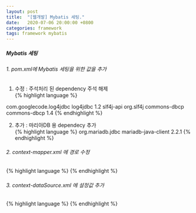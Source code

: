 ```yaml
---
layout: post
title:  "[웹개발] Mybatis 세팅."
date:   2020-07-06 20:00:00 +0800
categories: framework
tags: framework mybatis
---
```


##### Mybatis 세팅

###### 1. pom.xml에 Mybatis 세팅을 위한 값을 추가

1) 수정 : 주석처리 된 dependency 주석 해제  
  {% highlight language %}  
  <dependency>
      <groupId>com.googlecode.log4jdbc</groupId>
      <artifactId>log4jdbc</artifactId>
      <version>1.2</version>
      <exclusions>
          <exclusion>
              <artifactId>slf4j-api</artifactId>
              <groupId>org.slf4j</groupId>
          </exclusion>
      </exclusions>
  </dependency>

  <dependency>
      <groupId>commons-dbcp</groupId>
      <artifactId>commons-dbcp</artifactId>
      <version>1.4</version>
  </dependency> {% endhighlight %}


2) 추가 : 마리아DB 용 dependecy 추가  
  {% highlight language %} <dependency>
      <groupId>org.mariadb.jdbc</groupId>
      <artifactId>mariadb-java-client</artifactId>
      <version>2.2.1</version>
  </dependency> {% endhighlight %}


###### 2. context-mapper.xml 에 경로 수정  
 
{% highlight language %}  <!-- MapperConfigurer setup for MyBatis Database Layer with @Mapper("deptMapper") in DeptMapper Interface -->
 	<bean class="egovframework.rte.psl.dataaccess.mapper.MapperConfigurer">
		<property name="basePackage" value="egovframework.example.**.service.impl" />  <!-- 요기 경로 수정 -->
	</bean> {% endhighlight %}



###### 3. context-dataSource.xml 에 설정값 추가  
  
{% highlight language %} <bean id="dataSource" class="org.apache.commons.dbcp.BasicDataSource" destroy-method="close">
    <property name="driverClassName" value="org.mariadb.jdbc.Driver"/>
    <property name="url" value="jdbc:mariadb://localhost:3306/test" />
    <property name="username" value="root"/>
    <property name="password" value="root"/>
</bean> {% endhighlight %}
